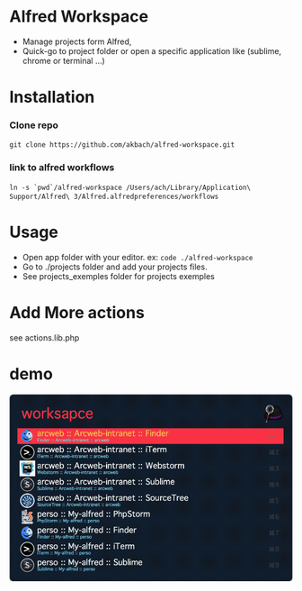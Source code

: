 # Alfred Workspace
* Manage projects form Alfred,
* Quick-go to project folder or open a specific application like (sublime, chrome or terminal ...)

# Installation
### Clone repo

```
git clone https://github.com/akbach/alfred-workspace.git
```

### link to alfred workflows
```
ln -s `pwd`/alfred-workspace /Users/ach/Library/Application\ Support/Alfred\ 3/Alfred.alfredpreferences/workflows
```

# Usage
* Open app folder with your editor. ex: `code ./alfred-workspace`
* Go to ./projects folder and add your projects files.
* See projects_exemples folder for projects exemples

# Add More actions

see actions.lib.php

# demo
![](./demo.gif)


